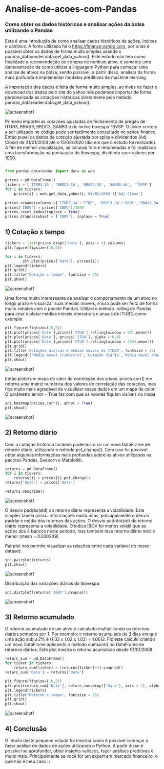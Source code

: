 # Analise-de-acoes-com-Pandas
### Como obter os dados históricos e analisar ações da bolsa utilizando o Pandas

Esta é uma introdução de como analisar dados históricos de ações, índices e câmbios. A fonte utilizada foi o https://finance.yahoo.com, por onde é possível obter os dados de forma muito simples usando o pandas_datareader.data.get_data_yahoo(). Este estudo não tem como finalidade a recomendação de compra de nenhum ativo, é somente uma demonstração de como utilizar a linguagem Python para começar uma análise de ativos na bolsa, sendo possível, a partir disso, analisar de forma mais profunda e implementar modelos preditivos de machine learning.

A importação dos dados é feita de forma muito simples, ao invés de fazer o download dos dados pelo site do yahoo nós podemos importar de forma personalizada as cotações históricas diretamente pelo método pandas_datareader.data.get_data_yahoo().

![screenshot1](https://github.com/matheuscoradini/Analise-de-acoes-com-Pandas/blob/master/imagens/tabela_yahoo.PNG)

Primeiro importei as cotações ajustadas de fechamento de pregão de ITUB3, BBAS3, BBDC3, SANB3 e do índice bovespa ^BVSP. O ticker correto a ser utilizado no código pode ser facilmente consultado no yahoo finance. Então puxei os dados de cotação ajustada por splits e dividendos (Adj Close) de 01/01/2008 até o 15/03/2020 (dia em que o estudo foi realizado). A fim de melhor visualização, as colunas foram renomeadas e foi realizada uma transformação na pontuação do Ibovespa, dividindo seus valores por 1000.

```python

from pandas_datareader import data as web

prices = pd.DataFrame()
tickers = ['ITUB3.SA', 'BBDC3.SA', 'BBAS3.SA', 'SANB3.SA', '^BVSP']
for i in tickers:
    prices[i] = web.get_data_yahoo(i,'01/01/2008')['Adj Close']
    
prices.rename(columns ={'ITUB3.SA':'ITUB', 'BBDC3.SA':'BBDC','BBAS3.SA':'BBAS','SANB3.SA':'SANB', '^BVSP':'IBOV'},inplace = True)
prices['IBOV'] = prices['IBOV']/1000
prices.reset_index(inplace = True)
prices.dropna(subset = ['IBOV'], inplace = True)
```
## 1) Cotação x tempo

```python
tickers = list(prices.drop(['Date'], axis = 1).columns)
plt.figure(figsize=(16,6))

for i in tickers:
        plt.plot(prices['Date'], prices[i])
plt.legend(tickers)
plt.grid()
plt.title("Cotação x tempo", fontsize = 25)
plt.show()
```
![screenshot1](https://github.com/matheuscoradini/Analise-de-acoes-com-Pandas/blob/master/imagens/cotacaoxtempo.PNG)

Uma forma muito interessante de analisar o comportamento de um ativo no longo prazo é visualizar suas médias móveis, e isso pode ser feito de forma muito simples com o pacote Pandas. Utilizei o método .rolling do Pandas para criar e plotar médias móveis trimestrais e anuais de ITUB3, como exemplo.

```python
plt.figure(figsize=(16,6))
plt.plot(prices['Date'],prices['ITUB'].rolling(window = 90).mean())
plt.plot(prices['Date'], prices['ITUB'], alpha = 0.8)
plt.plot(prices['Date'],prices['ITUB'].rolling(window = 365).mean())
plt.grid()
plt.title('Cotações diárias e médias móveis de ITUB3', fontsize = 15)
plt.legend(['Média móvel trimestral','Cotação diária','Média móvel anual'])
plt.show()
```
![screenshot1](https://github.com/matheuscoradini/Analise-de-acoes-com-Pandas/blob/master/imagens/mediasmóveis.PNG)

Então plotei um mapa de calor da correlação dos ativos. prices.corr() me retorna uma matriz numérica dos valores de correlação das cotações, mas fica muito mais agradável de visualizar esses dados em um mapa de calor. O parâmetro annot = True faz com que os valores fiquem visíveis no mapa.

```python
sns.heatmap(prices.corr(), annot = True)
plt.show()
```

![screenshot1](https://github.com/matheuscoradini/Analise-de-acoes-com-Pandas/blob/master/imagens/heatmap.PNG)

## 2) Retorno diário

Com a cotação histórica também podemos criar um novo DataFrame de retorno diário, utilizando o método pct_change(). Com isso foi possível obter algumas informações mais profundas sobre os ativos utilizando os pacotes Pandas, Seaborn e Matplotlib. 

```python
returns = pd.DataFrame()
for i in tickers:
    returns[i] = prices[i].pct_change()
returns['Date'] = prices['Date']

returns.describe()
```
![screenshot1](https://github.com/matheuscoradini/Analise-de-acoes-com-Pandas/blob/master/imagens/describe.PNG)

O desvio padrão(std) do retorno diário representa a volatilidade. Esta simples tabela possui informações muito ricas, principalmente o desvio padrão e média dos retornos das ações. O desvio padrão(std) do retorno diário representa a volatilidade. O índice IBOV foi menos volátil que as ações dos 4 bancos neste período, mas também teve retorno diário médio menor (mean = 0.000249).

Pairplot nos permite visualizar as relações entre cada variável do nosso dataset:

```python
sns.pairplot(returns)
plt.show()
```
![screenshot1](https://github.com/matheuscoradini/Analise-de-acoes-com-Pandas/blob/master/imagens/pairplot.PNG)

Distribuição das variações diárias do Ibovespa:

```python
sns.distplot(returns['IBOV'].dropna())
```
![screenshot1](https://github.com/matheuscoradini/Analise-de-acoes-com-Pandas/blob/master/imagens/distplot.PNG)

## 3) Retorno acumulado

O retorno acumulado de um ativo é calculado multiplicando os retornos diários somados por 1. Por exemplo: o retorno acumulado de 3 dias em que uma ação subiu 2% é (1.02 x 1.02 x 1.02) = 1.0612. Fiz este cálculo criando um novo DataFrame aplicando o método cumsum() no DataFrame de retornos diários. Este plot mostra o retorno acumulado desde 01/01/2008.

```python
return_sum = pd.DataFrame()
for ticker in tickers:
    return_sum[ticker] = (returns[ticker]+1).cumprod()
return_sum['Date'] = returns['Date']

plt.figure(figsize=(16,6))
plt.plot(return_sum['Date'], return_sum.drop(['Date'], axis = 1), alpha = 0.9)
plt.legend(tickers)
plt.title("Retorno x tempo", fontsize = 15)
plt.grid()
plt.show()
```
![screenshot1](https://github.com/matheuscoradini/Analise-de-acoes-com-Pandas/blob/master/imagens/retorno.PNG)

## 4) Conclusão

O intuito deste pequeno estudo foi mostrar como é possível começar a fazer análise de dados de ações utilizando o Python. A partir disso é possível se aprofundar, obter insights valiosos, fazer análises preditivas e muito mais. Principalmente se você for um expert em mercado financeiro, o que não é meu caso :)
